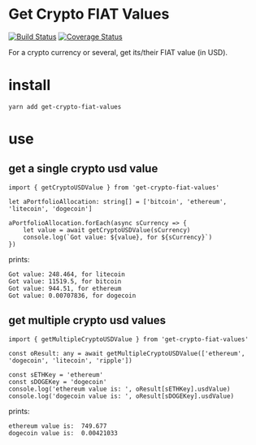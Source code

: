 # Get Crypto FIAT Values

[![Build Status](https://travis-ci.org/samthomson/get-crypto-fiat-values.svg?branch=master)](https://travis-ci.org/samthomson/get-crypto-fiat-values) [![Coverage Status](https://coveralls.io/repos/github/samthomson/get-crypto-fiat-values/badge.svg?branch=master)](https://coveralls.io/github/samthomson/get-crypto-fiat-values?branch=master)

For a crypto currency or several, get its/their FIAT value (in USD).

# install

`yarn add get-crypto-fiat-values`


# use


get a single crypto usd value
-----------------------------
```
import { getCryptoUSDValue } from 'get-crypto-fiat-values'

let aPortfolioAllocation: string[] = ['bitcoin', 'ethereum', 'litecoin', 'dogecoin']

aPortfolioAllocation.forEach(async sCurrency => {
    let value = await getCryptoUSDValue(sCurrency)
    console.log(`Got value: ${value}, for ${sCurrency}`)
})
```

prints:
```
Got value: 248.464, for litecoin
Got value: 11519.5, for bitcoin
Got value: 944.51, for ethereum
Got value: 0.00707836, for dogecoin
```

get multiple crypto usd values
------------------------------
```
import { getMultipleCryptoUSDValue } from 'get-crypto-fiat-values'

const oResult: any = await getMultipleCryptoUSDValue(['ethereum', 'dogecoin', 'litecoin', 'ripple'])

const sETHKey = 'ethereum'
const sDOGEKey = 'dogecoin'
console.log('ethereum value is: ', oResult[sETHKey].usdValue)
console.log('dogecoin value is: ', oResult[sDOGEKey].usdValue)
```

prints:
```
ethereum value is:  749.677
dogecoin value is:  0.00421033
```